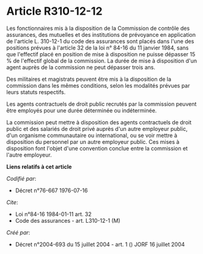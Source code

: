 # Article R310-12-12

Les fonctionnaires mis à la disposition de la Commission de contrôle des assurances, des mutuelles et des institutions de
prévoyance en application de l'article L. 310-12-1 du code des assurances sont placés dans l'une des positions prévues à
l'article 32 de la loi n° 84-16 du 11 janvier 1984, sans que l'effectif placé en position de mise à disposition ne puisse
dépasser 15 % de l'effectif global de la commission. La durée de mise à disposition d'un agent auprès de la commission ne
peut dépasser trois ans.

Des militaires et magistrats peuvent être mis à la disposition de la commission dans les mêmes conditions, selon les
modalités prévues par leurs statuts respectifs.

Les agents contractuels de droit public recrutés par la commission peuvent être employés pour une durée déterminée ou
indéterminée.

La commission peut mettre à disposition des agents contractuels de droit public et des salariés de droit privé auprès d'un
autre employeur public, d'un organisme communautaire ou international, ou se voir mettre à disposition du personnel par un
autre employeur public. Ces mises à disposition font l'objet d'une convention conclue entre la commission et l'autre
employeur.

**Liens relatifs à cet article**

_Codifié par_:

  - Décret n°76-667 1976-07-16

_Cite_:

  - Loi n°84-16 1984-01-11 art. 32
  - Code des assurances - art. L310-12-1 (M)

_Créé par_:

  - Décret n°2004-693 du 15 juillet 2004 - art. 1 () JORF 16 juillet 2004
